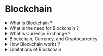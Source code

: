 # Blockchain


<details>
<summary> What is Blockchain ? </summary>
<br/>

A blockchain is a Ledger of constantly growing distributed data/transactions/database that is shared among the nodes of a computer network. 
  As a database, a blockchain stores information electronically in digital format.
  It keeps permanent record of all transactions.
  It is secure because there are many thousands of copies of the same data. 
  This information is protected using cryptographical choronological order.
  The data is immutable i.e nobody can modify or change existing data. 
  
---
</details>


<details>
<summary> What is the need for Blockchain ? </summary>
<br/>

* People like to exchange things of value
* Value exchange relies on trust
* Trust often depends on a third party
  * Ex: bank or broker
  * More expensive
  * Human error and corruption
  
* Payment Issues
  * Customer payment issues
  * Cash
    * Can get swiped
  * Check
    * Personal check has your bank account info
    * Might not be accepted
  * Vendor payment issues
    * Cash
    * Customer might not like that
  * Credit cards
    * Merchant account
    * Sign up for a service

  * Solution:
    * The blockchain!
      * Transfer funds without trust
  
---
</details>


<details>
<summary> What is Currency Exchange ? </summary>
<br/>

* Traditional currency exchange
  * Exchange currency for something else
  * Requires trusted 3rd party
    * Ex: bank, credit card company, etc
* Blockchain technology
  * Supports digital currency in a trustless environment
  * Cryptocurrency
  * No trusted 3rd party needed
  
---
</details>


<details>
<summary> Blockchain, Currency, and Cryptocurrency </summary>
<br/>

* Blockchain vs. Bitcoin
  * Blockchain
    * Technology of how we do something
  * Bitcoin
    * An implementation of blockchain
* Digital vs. Fiat Currency
  * Digital currency
    * Kind of like digital representation of money in your bank account
  * Fiat currency
    * “Real” currency
    * Backed by regulatory/gov agency
* Cryptocurrency
  * Cryptography ensures integrity
  * Hashes (more on that later)
  * Cryptography doesn’t always mean encryption
  
---
</details>

<details>
<summary> How Blockchain works ? </summary>
<br/>

![image](https://user-images.githubusercontent.com/11299574/142675545-db7051ed-530a-4660-9793-34cac230f68f.png)
  
---
</details>

<details>
<summary> Limitations of Blockchain </summary>
<br/>

![image](https://user-images.githubusercontent.com/11299574/142735667-79f108df-34ee-403d-b28d-5853e95ca46b.png)
Source : https://101blockchains.com/ 
  
---
</details>
